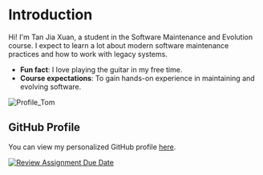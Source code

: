 #  Introduction

Hi! I'm Tan Jia Xuan, a student in the Software Maintenance and Evolution course. 
I expect to learn a lot about modern software maintenance practices and how to work with legacy systems.
- **Fun fact**: I love playing the guitar in my free time.
- **Course expectations**: To gain hands-on experience in maintaining and evolving software.
  
![Profile_Tom](https://github.com/user-attachments/assets/eec3f415-2cd5-4299-99a5-b02ada11b675)

## GitHub Profile
You can view my personalized GitHub profile [here](https://github.com/Kayxiii).

[![Review Assignment Due Date](https://classroom.github.com/assets/deadline-readme-button-22041afd0340ce965d47ae6ef1cefeee28c7c493a6346c4f15d667ab976d596c.svg)](https://classroom.github.com/a/O-1AGqKT)
